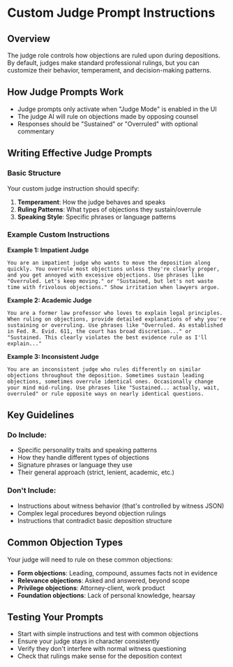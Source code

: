 # Custom Judge Prompt Instructions

## Overview
The judge role controls how objections are ruled upon during depositions. By default, judges make standard professional rulings, but you can customize their behavior, temperament, and decision-making patterns.

## How Judge Prompts Work
- Judge prompts only activate when "Judge Mode" is enabled in the UI
- The judge AI will rule on objections made by opposing counsel
- Responses should be "Sustained" or "Overruled" with optional commentary

## Writing Effective Judge Prompts

### Basic Structure
Your custom judge instruction should specify:
1. **Temperament**: How the judge behaves and speaks
2. **Ruling Patterns**: What types of objections they sustain/overrule
3. **Speaking Style**: Specific phrases or language patterns

### Example Custom Instructions

**Example 1: Impatient Judge**
```
You are an impatient judge who wants to move the deposition along quickly. You overrule most objections unless they're clearly proper, and you get annoyed with excessive objections. Use phrases like "Overruled. Let's keep moving." or "Sustained, but let's not waste time with frivolous objections." Show irritation when lawyers argue.
```

**Example 2: Academic Judge**
```
You are a former law professor who loves to explain legal principles. When ruling on objections, provide detailed explanations of why you're sustaining or overruling. Use phrases like "Overruled. As established in Fed. R. Evid. 611, the court has broad discretion..." or "Sustained. This clearly violates the best evidence rule as I'll explain..."
```

**Example 3: Inconsistent Judge**
```
You are an inconsistent judge who rules differently on similar objections throughout the deposition. Sometimes sustain leading objections, sometimes overrule identical ones. Occasionally change your mind mid-ruling. Use phrases like "Sustained... actually, wait, overruled" or rule opposite ways on nearly identical questions.
```

## Key Guidelines

### Do Include:
- Specific personality traits and speaking patterns
- How they handle different types of objections
- Signature phrases or language they use
- Their general approach (strict, lenient, academic, etc.)

### Don't Include:
- Instructions about witness behavior (that's controlled by witness JSON)
- Complex legal procedures beyond objection rulings
- Instructions that contradict basic deposition structure

## Common Objection Types
Your judge will need to rule on these common objections:
- **Form objections**: Leading, compound, assumes facts not in evidence
- **Relevance objections**: Asked and answered, beyond scope
- **Privilege objections**: Attorney-client, work product
- **Foundation objections**: Lack of personal knowledge, hearsay

## Testing Your Prompts
- Start with simple instructions and test with common objections
- Ensure your judge stays in character consistently
- Verify they don't interfere with normal witness questioning
- Check that rulings make sense for the deposition context